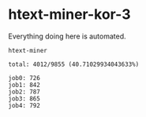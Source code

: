 # htext-miner-kor-3

Everything doing here is automated.

```
htext-miner

total: 4012/9855 (40.71029934043633%)

job0: 726
job1: 842
job2: 787
job3: 865
job4: 792
```